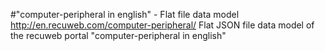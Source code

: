 #"computer-peripheral in english" - Flat file data model
http://en.recuweb.com/computer-peripheral/
Flat JSON file data model of the recuweb portal "computer-peripheral in english"

